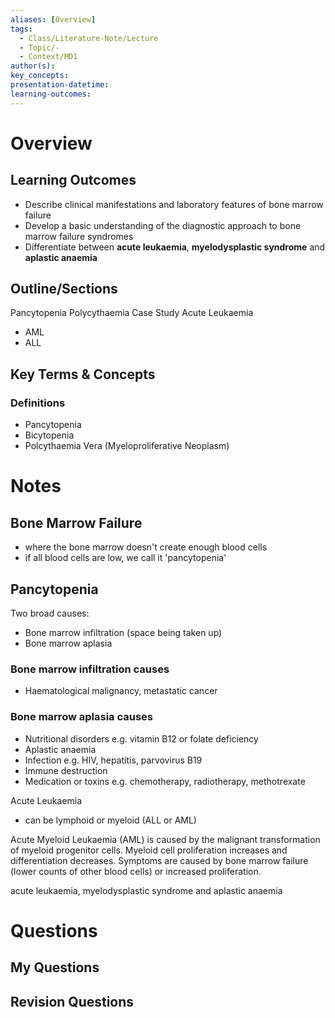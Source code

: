 ```yaml
---
aliases: [Overview]
tags:
  - Class/Literature-Note/Lecture
  - Topic/-
  - Context/MD1
author(s): 
key_concepts: 
presentation-datetime: 
learning-outcomes:
---
```



# Overview
## Learning Outcomes
- Describe clinical manifestations and laboratory features of bone marrow failure
- Develop a basic understanding of the diagnostic approach to bone marrow failure syndromes
- Differentiate between **acute leukaemia**, **myelodysplastic syndrome** and **aplastic anaemia**
## Outline/Sections
Pancytopenia
Polycythaemia Case Study
Acute Leukaemia
- AML
- ALL
## Key Terms & Concepts
### Definitions
- Pancytopenia
- Bicytopenia
- Polcythaemia Vera (Myeloproliferative Neoplasm)

# Notes
## Bone Marrow Failure
- where the bone marrow doesn't create enough blood cells
- if all blood cells are low, we call it 'pancytopenia'
## Pancytopenia
Two broad causes:
- Bone marrow infiltration (space being taken up)
- Bone marrow aplasia
### Bone marrow infiltration causes
- Haematological malignancy, metastatic cancer
### Bone marrow aplasia causes
- Nutritional disorders e.g. vitamin B12 or folate deficiency
- Aplastic anaemia
- Infection e.g. HIV, hepatitis, parvovirus B19
- Immune destruction
- Medication or toxins e.g. chemotherapy, radiotherapy, methotrexate

Acute Leukaemia
- can be lymphoid or myeloid (ALL or AML)

Acute Myeloid Leukaemia (AML) is caused by the malignant transformation of myeloid progenitor cells. Myeloid cell proliferation increases and differentiation decreases. Symptoms are caused by bone marrow failure (lower counts of other blood cells) or increased proliferation.


acute leukaemia, myelodysplastic syndrome and aplastic anaemia


# Questions

## My Questions
## Revision Questions




